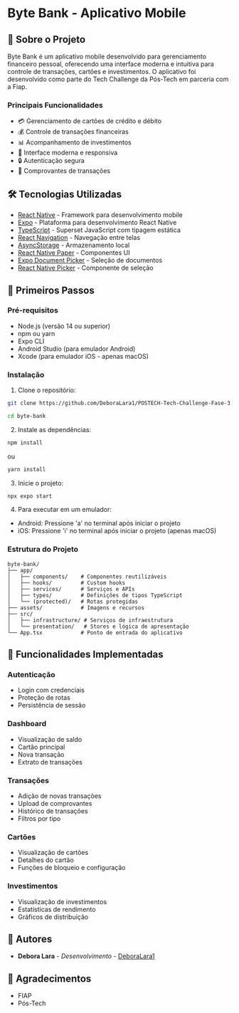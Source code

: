 # Byte Bank - Aplicativo Mobile

## 📱 Sobre o Projeto

Byte Bank é um aplicativo mobile desenvolvido para gerenciamento financeiro pessoal, oferecendo uma interface moderna e intuitiva para controle de transações, cartões e investimentos. O aplicativo foi desenvolvido como parte do Tech Challenge da Pós-Tech em parceria com a Fiap.

### Principais Funcionalidades

- 💳 Gerenciamento de cartões de crédito e débito
- 💰 Controle de transações financeiras
- 📊 Acompanhamento de investimentos
- 📱 Interface moderna e responsiva
- 🔒 Autenticação segura
- 📄 Comprovantes de transações

## 🛠️ Tecnologias Utilizadas

- [React Native](https://reactnative.dev/) - Framework para desenvolvimento mobile
- [Expo](https://expo.dev/) - Plataforma para desenvolvimento React Native
- [TypeScript](https://www.typescriptlang.org/) - Superset JavaScript com tipagem estática
- [React Navigation](https://reactnavigation.org/) - Navegação entre telas
- [AsyncStorage](https://react-native-async-storage.github.io/async-storage/) - Armazenamento local
- [React Native Paper](https://callstack.github.io/react-native-paper/) - Componentes UI
- [Expo Document Picker](https://docs.expo.dev/versions/latest/sdk/document-picker/) - Seleção de documentos
- [React Native Picker](https://github.com/react-native-picker/picker) - Componente de seleção

## 🚀 Primeiros Passos

### Pré-requisitos

- Node.js (versão 14 ou superior)
- npm ou yarn
- Expo CLI
- Android Studio (para emulador Android)
- Xcode (para emulador iOS - apenas macOS)

### Instalação

1. Clone o repositório:
```bash
git clone https://github.com/DeboraLara1/POSTECH-Tech-Challenge-Fase-3.git
```
```bash
cd byte-bank
```

2. Instale as dependências:
```bash
npm install
```
ou

```bash
yarn install
```

3. Inicie o projeto:
```bash
npx expo start
```

4. Para executar em um emulador:
- Android: Pressione 'a' no terminal após iniciar o projeto
- iOS: Pressione 'i' no terminal após iniciar o projeto (apenas macOS)

### Estrutura do Projeto

```
byte-bank/
├── app/
│   ├── components/    # Componentes reutilizáveis
│   ├── hooks/         # Custom hooks
│   ├── services/      # Serviços e APIs
│   ├── types/         # Definições de tipos TypeScript
│   └── (protected)/   # Rotas protegidas
├── assets/            # Imagens e recursos
├── src/
│   ├── infrastructure/ # Serviços de infraestrutura
│   └── presentation/   # Stores e lógica de apresentação
└── App.tsx            # Ponto de entrada do aplicativo
```

## 📱 Funcionalidades Implementadas

### Autenticação
- Login com credenciais
- Proteção de rotas
- Persistência de sessão

### Dashboard
- Visualização de saldo
- Cartão principal
- Nova transação
- Extrato de transações

### Transações
- Adição de novas transações
- Upload de comprovantes
- Histórico de transações
- Filtros por tipo

### Cartões
- Visualização de cartões
- Detalhes do cartão
- Funções de bloqueio e configuração

### Investimentos
- Visualização de investimentos
- Estatísticas de rendimento
- Gráficos de distribuição

## 👥 Autores

- **Debora Lara** - *Desenvolvimento* - [DeboraLara1](https://github.com/DeboraLara1)

## 🙏 Agradecimentos

- FIAP
- Pós-Tech
